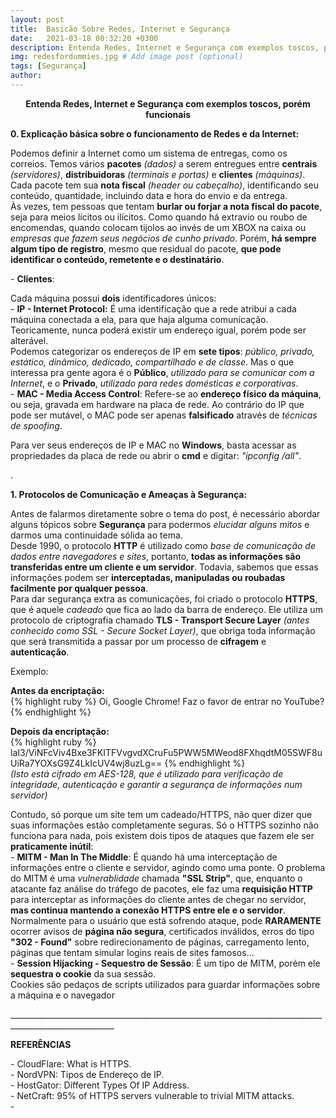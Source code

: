 ```yaml
---
layout: post
title:  Basicão Sobre Redes, Internet e Segurança
date:   2021-03-18 08:32:20 +0300
description: Entenda Redes, Internet e Segurança com exemplos toscos, porém funcionais # Add post description (optional)
img: redesfordummies.jpg # Add image post (optional)
tags: [Segurança]
author:
---
```

<center><strong>Entenda Redes, Internet e Segurança com exemplos toscos, porém funcionais</strong></center> 

<p><b>0. Explicação básica sobre o funcionamento de Redes e da Internet:</b></p>

<p> Podemos definir a Internet como um sistema de entregas, como os correios. Temos vários <b>pacotes</b> <i>(dados)</i> a serem entregues entre <b>centrais</b> <i>(servidores)</i>, <b>distribuidoras</b> <i>(terminais e portas)</i> e <b>clientes</b> <i>(máquinas)</i>. Cada pacote tem sua <b>nota fiscal</b> <i>(header ou cabeçalho)</i>, identificando seu conteúdo, quantidade, incluindo data e hora do envio e da entrega.<br>
Às vezes, tem pessoas que tentam <b>burlar ou forjar a nota fiscal do pacote</b>, seja para meios lícitos ou ilícitos. Como quando há extravio ou roubo de encomendas, quando colocam tijolos ao invés de um XBOX na caixa ou <i>empresas que fazem seus negócios de cunho privado</i>. Porém, <b>há sempre algum tipo de registro</b>, mesmo que residual do pacote, <b>que pode identificar o conteúdo, remetente e o destinatário</b>.</p>

<p>- <b>Clientes</b>:  

<p>Cada máquina possui <b>dois</b> identificadores únicos:<br>
- <b>IP - Internet Protocol:</b> É uma identificação que a rede atribui a cada máquina conectada a ela, para que haja alguma comunicação. Teoricamente, nunca poderá existir um endereço igual, porém pode ser alterável.<br> 
Podemos categorizar os endereços de IP em <b>sete tipos</b>: <i>público, privado, estático, dinâmico, dedicado, compartilhado e de classe</i>. Mas o que interessa pra gente agora é o <b>Público</b>, <i>utilizado para se comunicar com a Internet</i>, e o <b>Privado</b>, <i>utilizado para redes domésticas e corporativas</i>.<br>
- <b>MAC - Media Access Control</b>: Refere-se ao <b>endereço físico da máquina</b>, ou seja, gravada em hardware na placa de rede. Ao contrário do IP que pode ser mutável, o MAC pode ser apenas <b>falsificado</b> através de <i>técnicas de spoofing</i>.</p>
<p>Para ver seus endereços de IP e MAC no <b>Windows</b>, basta acessar as propriedades da placa de rede ou abrir o <b>cmd</b> e digitar: <i>"ipconfig /all"</i>.</p>
<p>.</p>
<p><b>1. Protocolos de Comunicação e Ameaças à Segurança:</b>
<p>Antes de falarmos diretamente sobre o tema do post, é necessário abordar alguns tópicos sobre <b>Segurança</b> para podermos <i>elucidar alguns mitos</i> e darmos uma continuidade sólida ao tema.<br>
Desde 1990, o protocolo <b>HTTP</b> é utilizado como <i>base de comunicação de dados entre navegadores e sites</i>, portanto, <b>todas as informações são transferidas entre um cliente e um servidor</b>. Todavia, sabemos que essas informações podem ser <b>interceptadas, manipuladas ou roubadas facilmente por qualquer pessoa</b>.<br>
Para dar segurança extra as comunicações, foi criado o protocolo <b>HTTPS</b>, que é aquele <i>cadeado</i> que fica ao lado da barra de endereço. Ele utiliza um protocolo de criptografia chamado <b>TLS - Transport Secure Layer</b> <i>(antes conhecido como SSL - Secure Socket Layer)</i>, que obriga toda informação que será transmitida a passar por um processo de <b>cifragem</b> e <b>autenticação</b>.</p>
<p>Exemplo:</p>
<p><b>Antes da encriptação:</b><br>
{% highlight ruby %} Oi, Google Chrome! Faz o favor de entrar no YouTube? {% endhighlight %}
<p><b>Depois da encriptação:</b><br>
{% highlight ruby %}  laI3/ViNFcViv4Bxe3FKITFVvgvdXCruFu5PWW5MWeod8FXhqdtM05SWF8uUiRa7YOXsG9Z4LkIcUV4wj8uzLg== {% endhighlight %}<br>
<i>(Isto está cifrado em AES-128, que é utilizado para verificação de integridade, autenticação e garantir a segurança de informações num servidor)</i></p>

<p>Contudo, só porque um site tem um cadeado/HTTPS, não quer dizer que suas informações estão completamente seguras. Só o HTTPS sozinho não funciona para nada, pois existem dois tipos de ataques que fazem ele ser <b>praticamente inútil</b>:<br>
- <b>MITM - Man In The Middle</b>: É quando há uma interceptação de informações entre o cliente e servidor, agindo como uma ponte. O problema do MITM é uma <i>vulnerablidade</i> chamada <b>"SSL Strip"</b>, que, enquanto o atacante faz análise do tráfego de pacotes, ele faz uma <b>requisição HTTP</b> para interceptar as informações do cliente antes de chegar no servidor, <b>mas continua mantendo a conexão HTTPS entre ele e o servidor</b>.<br>
Normalmente para o usuário que está sofrendo ataque, pode <b>RARAMENTE</b> ocorrer avisos de <b>página não segura</b>, certificados inválidos, erros do tipo <b>"302 - Found"</b> sobre redirecionamento de páginas, carregamento lento, páginas que tentam simular logins reais de sites famosos...<br>
- <b>Session Hijacking - Sequestro de Sessão</b>: É um tipo de MITM, porém ele <b>sequestra o cookie</b> da sua sessão.<br>
Cookies são pedaços de scripts utilizados para guardar informações sobre a máquina e o navegador





<p>________________________________________________________________________________________________________</p>
<p><b>REFERÊNCIAS</b></p>
<p>- CloudFlare: What is HTTPS. <https://www.cloudflare.com/pt-br/learning/ssl/what-is-https/><br>
- NordVPN: Tipos de Endereço de IP. <https://nordvpn.com/pt-br/blog/tipos-de-ip/#:~:text=%C3%A9%20VPN%3F%E2%80%9D.-,Quais%20s%C3%A3o%20os%20tipos%20de%20IP%3F,%2C%20privado%2C%20est%C3%A1tico%20e%20din%C3%A2mico.><br>
- HostGator: Different Types Of IP Address. <https://www.hostgator.com/help/article/ip-address-static-vs-dynamic-public-vs-private-shared-vs-dedicated><br>
- NetCraft: 95% of HTTPS servers vulnerable to trivial MITM attacks.<https://news.netcraft.com/archives/2016/03/17/95-of-https-servers-vulnerable-to-trivial-mitm-attacks.html><br>
- 
